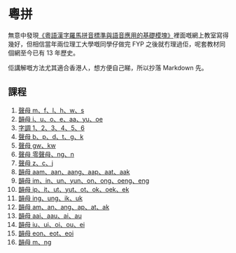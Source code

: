 # 粵拼

無意中發現[《粵語漢字羅馬拼音標準與語音應用的基礎模塊》](http://www.iso10646hk.net/jp/index.jsp)裡面嘅網上教室寫得幾好，但相信當年兩位理工大學嘅同學仔做完 FYP 之後就冇理過佢，呢套教材同個網至今已有 13 年歷史。

佢講解嘅方法尤其適合香港人，想方便自己睇，所以抄落 Markdown 先。

## 課程

1. [聲母 m、f、l、h、w、s](./chapter01.md)
2. [韻母 i、u、o、e、aa、yu、oe](./chapter02.md)
3. [字調 1、2、3、4、5、6](./chapter03.md)
4. [聲母 b、p、d、t、g、k](./chapter04.md)
5. [聲母 gw、kw](./chapter05.md)
6. [聲母 零聲母、ng、n](./chapter06.md)
7. [聲母 z、c、j](./chapter07.md)
8. [韻母 aam、aan、aang、aap、aat、aak](./chapter08.md)
9. [韻母 im、in、un、yun、on、ong、oeng、eng](./chapter09.md)
10. [韻母 ip、it、ut、yut、ot、ok、oek、ek](./chapter10.md)
11. [韻母 ing、ung、ik、uk](./chapter11.md)
12. [韻母 am、an、ang、ap、at、ak](./chapter12.md)
13. [韻母 aai、aau、ai、au](./chapter13.md)
14. [韻母 iu、ui、oi、ou、ei](./chapter14.md)
15. [韻母 eon、eot、eoi](./chapter15.md)
16. [韻母 m、ng](./chapter16.md)
